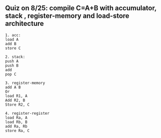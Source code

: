 Quiz on 8/25: compile C=A+B with accumulator, stack , register-memory and load-store architecture
---
```
1. acc:
load A      
add B﻿﻿
store C
 
2. stack:
push A
push B
add
pop C
 
3. register-memory
add A B
Or
load R1, A
Add R2, B
Store R2, C
 
4. register-register
load Ra, A
load Rb, B
add Ra, Rb
store Ra, C
```